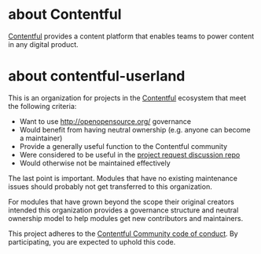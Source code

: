 # about Contentful

[Contentful](https://www.contentful.com/) provides a content platform that enables teams to power content in any digital product.

# about contentful-userland

This is an organization for projects in the [Contentful](https://www.contentful.com/) ecosystem that meet the following criteria:

* Want to use http://openopensource.org/ governance
* Would benefit from having neutral ownership (e.g. anyone can become a maintainer)
* Provide a generally useful function to the Contentful community
* Were considered to be useful in the [project request discussion repo](https://github.com/contentful-userland/module-requests)
* Would otherwise not be maintained effectively

The last point is important. Modules that have no existing maintenance issues should probably not get transferred to this organization.

For modules that have grown beyond the scope their original creators intended this organization provides a governance structure and neutral ownership model to help modules get new contributors and maintainers.

This project adheres to the [Contentful Community code of conduct](https://github.com/contentful-developer-relations/community-code-of-conduct). By participating, you are expected to uphold this code.
